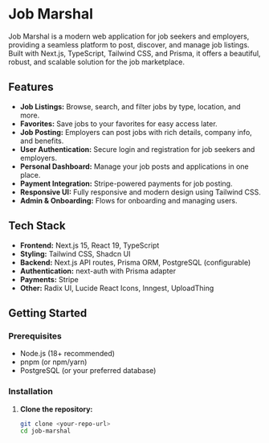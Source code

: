 # Job Marshal

Job Marshal is a modern web application for job seekers and employers, providing a seamless platform to post, discover, and manage job listings. Built with Next.js, TypeScript, Tailwind CSS, and Prisma, it offers a beautiful, robust, and scalable solution for the job marketplace.

## Features

- **Job Listings:** Browse, search, and filter jobs by type, location, and more.
- **Favorites:** Save jobs to your favorites for easy access later.
- **Job Posting:** Employers can post jobs with rich details, company info, and benefits.
- **User Authentication:** Secure login and registration for job seekers and employers.
- **Personal Dashboard:** Manage your job posts and applications in one place.
- **Payment Integration:** Stripe-powered payments for job posting.
- **Responsive UI:** Fully responsive and modern design using Tailwind CSS.
- **Admin & Onboarding:** Flows for onboarding and managing users.

## Tech Stack

- **Frontend:** Next.js 15, React 19, TypeScript
- **Styling:** Tailwind CSS, Shadcn UI
- **Backend:** Next.js API routes, Prisma ORM, PostgreSQL (configurable)
- **Authentication:** next-auth with Prisma adapter
- **Payments:** Stripe
- **Other:** Radix UI, Lucide React Icons, Inngest, UploadThing

## Getting Started

### Prerequisites

- Node.js (18+ recommended)
- pnpm (or npm/yarn)
- PostgreSQL (or your preferred database)

### Installation

1. **Clone the repository:**
   ```bash
   git clone <your-repo-url>
   cd job-marshal